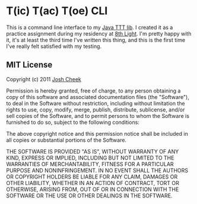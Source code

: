 T(ic) T(ac) T(oe) CLI
=====================

This is a command line interface to my [Java TTT lib](https://github.com/JoshCheek/java-ttt-library). I created it as a practice assignment during my residency at [8th Light](http://www.8thlight.com/). I'm pretty happy with it, it's at least the third time I've written this thing, and this is the first time I've really felt satisfied with my testing.


MIT License
-----------

Copyright (c) 2011 [Josh Cheek](http://joshcheek.com/)

Permission is hereby granted, free of charge, to any person obtaining a copy of this software and associated documentation files (the "Software"), to deal in the Software without restriction, including without limitation the rights to use, copy, modify, merge, publish, distribute, sublicense, and/or sell copies of the Software, and to permit persons to whom the Software is furnished to do so, subject to the following conditions:

The above copyright notice and this permission notice shall be included in all copies or substantial portions of the Software.

THE SOFTWARE IS PROVIDED "AS IS", WITHOUT WARRANTY OF ANY KIND, EXPRESS OR IMPLIED, INCLUDING BUT NOT LIMITED TO THE WARRANTIES OF MERCHANTABILITY, FITNESS FOR A PARTICULAR PURPOSE AND NONINFRINGEMENT. IN NO EVENT SHALL THE AUTHORS OR COPYRIGHT HOLDERS BE LIABLE FOR ANY CLAIM, DAMAGES OR OTHER LIABILITY, WHETHER IN AN ACTION OF CONTRACT, TORT OR OTHERWISE, ARISING FROM, OUT OF OR IN CONNECTION WITH THE SOFTWARE OR THE USE OR OTHER DEALINGS IN THE SOFTWARE.


